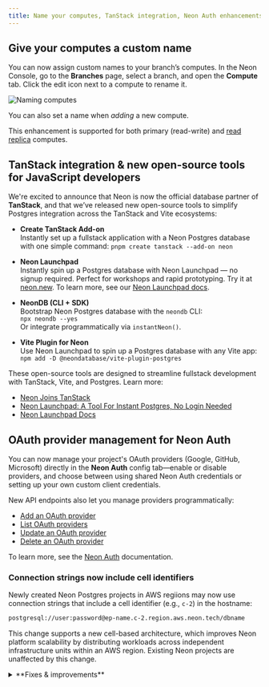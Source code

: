 ```yaml
---
title: Name your computes, TanStack integration, Neon Auth enhancements, and more
---
```


## Give your computes a custom name

You can now assign custom names to your branch’s computes. In the Neon Console, go to the **Branches** page, select a branch, and open the **Compute** tab. Click the edit icon next to a compute to rename it.

![Naming computes](/docs/relnotes/name_computes.png)

You can also set a name when _adding_ a new compute.

This enhancement is supported for both primary (read-write) and [read replica](/docs/introduction/read-replicas) computes.

## TanStack integration & new open-source tools for JavaScript developers

We're excited to announce that Neon is now the official database partner of **TanStack**, and that we’ve released new open-source tools to simplify Postgres integration across the TanStack and Vite ecosystems:

- **Create TanStack Add-on**  
  Instantly set up a fullstack application with a Neon Postgres database with one simple command:
  `pnpm create tanstack --add-on neon`

- **Neon Launchpad**  
  Instantly spin up a Postgres database with Neon Launchpad — no signup required. Perfect for workshops and rapid prototyping. Try it at [neon.new](https://neon.new/). To learn more, see our [Neon Launchpad docs](https://neon.com/docs/reference/neon-launchpad).

- **NeonDB (CLI + SDK)**  
  Bootstrap Neon Postgres database with the `neondb` CLI:  
  `npx neondb --yes`  
  Or integrate programmatically via `instantNeon()`.

- **Vite Plugin for Neon**  
  Use Neon Launchpad to spin up a Postgres database with any Vite app:  
  `npm add -D @neondatabase/vite-plugin-postgres`

These open-source tools are designed to streamline fullstack development with TanStack, Vite, and Postgres. Learn more:

- [Neon Joins TanStack](https://neon.tech/blog/neon-joins-tanstack)
- [Neon Launchpad: A Tool For Instant Postgres, No Login Needed](https://neon.tech/blog/neon-launchpad)
- [Neon Launchpad Docs](https://neon.com/docs/reference/neon-launchpad)

## OAuth provider management for Neon Auth

You can now manage your project's OAuth providers (Google, GitHub, Microsoft) directly in the **Neon Auth** config tab—enable or disable providers, and choose between using shared Neon Auth credentials or setting up your own custom client credentials.

New API endpoints also let you manage providers programmatically:

- [Add an OAuth provider](https://api-docs.neon.tech/reference/addneonauthoauthprovider)
- [List OAuth providers](https://api-docs.neon.tech/reference/listneonauthoauthproviders)
- [Update an OAuth provider](https://api-docs.neon.tech/reference/updateneonauthoauthprovider)
- [Delete an OAuth provider](https://api-docs.neon.tech/reference/deleteneonauthoauthprovider)

To learn more, see the [Neon Auth](/docs/neon-auth/overview) documentation.

### Connection strings now include cell identifiers

Newly created Neon Postgres projects in AWS regiions may now use connection strings that include a cell identifier (e.g., `c-2`) in the hostname:

```bash
postgresql://user:password@ep-name.c-2.region.aws.neon.tech/dbname
```

This change supports a new cell-based architecture, which improves Neon platform scalability by distributing workloads across independent infrastructure units within an AWS region. Existing Neon projects are unaffected by this change.

<details>

<summary>**Fixes & improvements**</summary>

- **Neon CLI**
  - The Neon CLI now supports a `--name` option that you can use when adding a compute or a read replica to a Neon branch.

    ```bash
    neon branches add-compute mybranch --name myreplica --type read_only
    ```

  - The CLI now automatically detects invalid credentials (401 responses), deletes them, and prompts for re-authentication instead of failing immediately

    > 🚀 If you're not using the Neon CLI yet, get set up in just a few steps with the [Neon CLI Quickstart](/docs/reference/cli-quickstart).

- **Fixes**
  - Addressed an issue where projects created via [Netlify DB](https://www.netlify.com/blog/netlify-db-database-for-ai-native-development/) and claimed into Vercel-managed org accounts could lose certain project configuration settings. To avoid this issue, transfers of projects created via Netlify DB to Vercel-managed org accounts are currently not supported.

</details>

